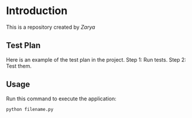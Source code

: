 # Introduction


This is a repository created by *Zarya*
## Test Plan
Here is an example of the test plan in the project.
Step 1: Run tests.
Step 2: Test them.

## Usage


Run this command to execute the application:


`python filename.py`

 

```